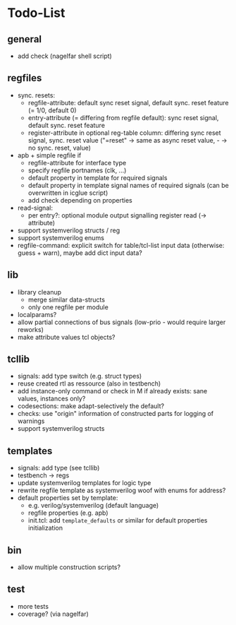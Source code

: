 # Todo-List

## general
- add check (nagelfar shell script)

## regfiles
- sync. resets:
  - regfile-attribute: default sync reset signal, default sync. reset feature (= 1/0, default 0)
  - entry-attribute (= differing from regfile default): sync reset signal, default sync. reset feature
  - register-attribute in optional reg-table column: differing sync reset signal,
      sync. reset value ("=reset" -> same as async reset value, - -> no sync. reset, value)
- apb + simple regfile if
  - regfile-attribute for interface type
  - specify regfile portnames (clk, ...)
  - default property in template for required signals
  - default property in template signal names of required signals (can be overwritten in icglue script)
  - add check depending on properties
- read-signal:
  - per entry?: optional module output signalling register read (-> attribute)
- support systemverilog structs / reg
- support systemverilog enums
- regfile-command: explicit switch for table/tcl-list input data (otherwise: guess + warn),
    maybe add dict input data?

## lib
- library cleanup
  - merge similar data-structs
  - only one regfile per module
- localparams?
- allow partial connections of bus signals (low-prio - would require larger reworks)
- make attribute values tcl objects?

## tcllib
- signals: add type switch (e.g. struct types)
- reuse created rtl as ressource (also in testbench)
- add instance-only command or check in M if already exists: sane values, instances only?
- codesections: make adapt-selectively the default?
- checks: use "origin" information of constructed parts for logging of warnings
- support systemverilog structs

## templates
- signals: add type (see tcllib)
- testbench -> regs
- update systemverilog templates for logic type
- rewrite regfile template as systemverilog woof with enums for address?
- default properties set by template:
  - e.g. verilog/systemverilog (default language)
  - regfile properties (e.g. apb)
  - init.tcl: add `template_defaults` or similar for default properties initialization

## bin
- allow multiple construction scripts?

## test
- more tests
- coverage? (via nagelfar)
